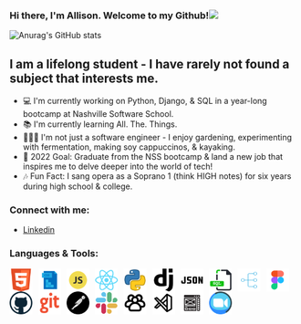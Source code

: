 ### Hi there, I'm Allison. Welcome to my Github!<img src="https://raw.githubusercontent.com/MartinHeinz/MartinHeinz/master/wave.gif" width="30px">

![Anurag's GitHub stats](https://github-readme-stats.vercel.app/api?username=allisonkosborne&theme=gruvbox_light&show_icons=true)

## I am a lifelong student - I have rarely not found a subject that interests me.

- 💻 I'm currently working on Python, Django, & SQL in a year-long bootcamp at Nashville Software School.
- 📚 I'm currently learning All. The. Things.
- 👩🏻‍🌾 I'm not just a software engineer - I enjoy gardening, experimenting with fermentation, making soy cappuccinos, & kayaking.
- 🔮 2022 Goal: Graduate from the NSS bootcamp & land a new job that inspires me to delve deeper into the world of tech!
- 🎶 Fun Fact: I sang opera as a Soprano 1 (think HIGH notes) for six years during high school & college.

### Connect with me:

- [Linkedin](https://linkedin.com/in/allisonkosborne/)

### Languages & Tools:

<img align="left" alt="HTML" width="40px" src="./Assets/htmlicon.png" style="padding-right:10px;" />
<img align="left" alt="CSS" width="40px" src="./Assets/cssicon.png" style="padding-right:10px;" />
<img align="left" alt="JS" width="40px" src="./Assets/javascripticon.png" style="padding-right:10px;" />
<img align="left" alt="react" width="40px" src="./Assets/reacticon.png" style="padding-right:10px;" />
<img align="left" alt="python" width="40px" src="./Assets/pythonicon.png" style="padding-right:10px;" />
<img align="left" alt="django" width="40px" src="./Assets/djangoicon.png" style="padding-right:10px;" />
<img align="left" alt="json" width="40px" src="./Assets/jconicon.png" style="padding-right:10px;" />
<img align="left" alt="sql" width="40px" src="./Assets/sqlicon.png" style="padding-right:10px;" />
<img align="left" alt="diagram" width="40px" src="./Assets/diagramicon.png" style="padding-right:10px;" />
<img align="left" alt="figma" width="40px" src="./Assets/figmaicon.png" style="padding-right:10px;" />
<img align="left" alt="github" width="40px" src="./Assets/githubicon.png" style="padding-right:10px;" />
<img align="left" alt="git" width="40px" src="./Assets/giticon.png" style="padding-right:10px;" />
<img align="left" alt="postman" width="40px" src="./Assets/postman.png" style="padding-right:10px;" />
<img align="left" alt="slack" width="40px" src="./Assets/slackicon.png" style="padding-right:10px;" />
<img align="left" alt="teamwork" width="40px" src="./Assets/teamworkicon.png" style="padding-right:10px;" />
<img align="left" alt="vscode" width="40px" src="./Assets/vscodeicon.png" style="padding-right:10px;" />
<img align="left" alt="wireframe" width="40px" src="./Assets/wireframingicon.png" style="padding-right:10px;" />
<img align="left" alt="zoom" width="40px" src="./Assets/zoomicon.png" style="padding-right:10px;" />
